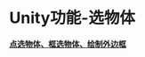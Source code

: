 # Unity功能-选物体

**[点选物体、框选物体、绘制外边框](<https://blog.csdn.net/m0_37602827/article/details/128606848>)**
